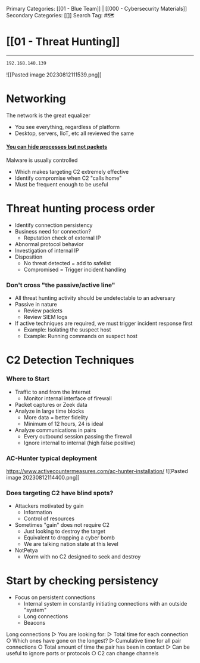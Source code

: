 Primary Categories: [[01 - Blue Team]] | [[000 - Cybersecurity Materials]] 
Secondary Categories: [[]] 
Search Tag: #🗺  

# [[01 - Threat Hunting]]  
***

```bash
192.168.140.139
```

![[Pasted image 20230812111539.png]]

# Networking

The network is the great equalizer
- You see everything, regardless of platform
- Desktop, servers, IIoT, etc all reviewed the same
#### <u>You can hide processes but not packets</u>

Malware is usually controlled
- Which makes targeting C2 extremely effective
- Identify compromise when C2 "calls home"
- Must be frequent enough to be useful

# Threat hunting process order

- Identify connection persistency
- Business need for connection?
	- Reputation check of external IP
- Abnormal protocol behavior
- Investigation of internal IP
- Disposition
	- No threat detected = add to safelist
	- Compromised = Trigger incident handling

### Don't cross "the passive/active line"

- All threat hunting activity should be undetectable to an adversary
- Passive in nature
	- Review packets
	-  Review SIEM logs
- If active techniques are required, we must trigger incident response first
	- Example: Isolating the suspect host
	- Example: Running commands on suspect host

# C2 Detection Techniques

### Where to Start

- Traffic to and from the Internet
	- Monitor internal interface of firewall
- Packet captures or Zeek data
- Analyze in large time blocks
	- More data = better fidelity
	- Minimum of 12 hours, 24 is ideal
- Analyze communications in pairs
	- Every outbound session passing the firewall
	- Ignore internal to internal (high false positive)
### AC-Hunter typical deployment

https://www.activecountermeasures.com/ac-hunter-installation/
![[Pasted image 20230812114400.png]]
### Does targeting C2 have blind spots?

- Attackers motivated by gain
	- Information
	- Control of resources
- Sometimes "gain" does not require C2
	- Just looking to destroy the target
	- Equivalent to dropping a cyber bomb
	- We are talking nation state at this level
- NotPetya
	- Worm with no C2 designed to seek and destroy

# Start by checking persistency
- Focus on persistent connections
	- Internal system in constantly initiating connections with an outside "system"
	- Long connections
	- Beacons

Long connections
▷ You are looking for:
▷ Total time for each connection
○ Which ones have gone on the longest?
▷ Cumulative time for all pair connections
○ Total amount of time the pair has been in contact
▷ Can be useful to ignore ports or protocols
○ C2 can change channels















